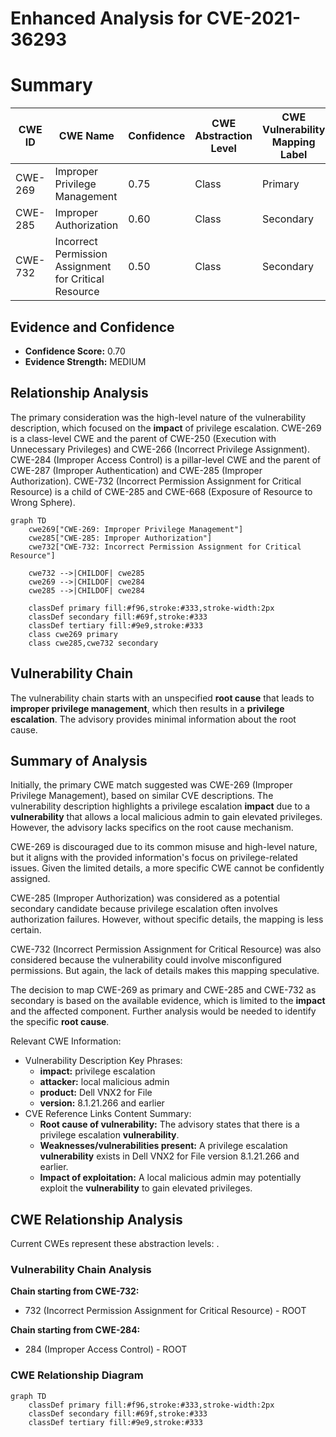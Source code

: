 # Enhanced Analysis for CVE-2021-36293

# Summary
| CWE ID | CWE Name | Confidence | CWE Abstraction Level | CWE Vulnerability Mapping Label | CWE-Vulnerability Mapping Notes |
|---|---|---|---|---|---|
| CWE-269 | Improper Privilege Management | 0.75 | Class | Primary | Discouraged |
| CWE-285 | Improper Authorization | 0.60 | Class | Secondary | Discouraged |
| CWE-732 | Incorrect Permission Assignment for Critical Resource | 0.50 | Class | Secondary | Allowed-with-Review |

## Evidence and Confidence

*   **Confidence Score:** 0.70
*   **Evidence Strength:** MEDIUM

## Relationship Analysis
The primary consideration was the high-level nature of the vulnerability description, which focused on the **impact** of privilege escalation.
CWE-269 is a class-level CWE and the parent of CWE-250 (Execution with Unnecessary Privileges) and CWE-266 (Incorrect Privilege Assignment).
CWE-284 (Improper Access Control) is a pillar-level CWE and the parent of CWE-287 (Improper Authentication) and CWE-285 (Improper Authorization).
CWE-732 (Incorrect Permission Assignment for Critical Resource) is a child of CWE-285 and CWE-668 (Exposure of Resource to Wrong Sphere).

```mermaid
graph TD
    cwe269["CWE-269: Improper Privilege Management"]
    cwe285["CWE-285: Improper Authorization"]
    cwe732["CWE-732: Incorrect Permission Assignment for Critical Resource"]

    cwe732 -->|CHILDOF| cwe285
    cwe269 -->|CHILDOF| cwe284
    cwe285 -->|CHILDOF| cwe284

    classDef primary fill:#f96,stroke:#333,stroke-width:2px
    classDef secondary fill:#69f,stroke:#333
    classDef tertiary fill:#9e9,stroke:#333
    class cwe269 primary
    class cwe285,cwe732 secondary
```

## Vulnerability Chain
The vulnerability chain starts with an unspecified **root cause** that leads to **improper privilege management**, which then results in a **privilege escalation**. The advisory provides minimal information about the root cause.

## Summary of Analysis
Initially, the primary CWE match suggested was CWE-269 (Improper Privilege Management), based on similar CVE descriptions. The vulnerability description highlights a privilege escalation **impact** due to a **vulnerability** that allows a local malicious admin to gain elevated privileges. However, the advisory lacks specifics on the root cause mechanism.

CWE-269 is discouraged due to its common misuse and high-level nature, but it aligns with the provided information's focus on privilege-related issues. Given the limited details, a more specific CWE cannot be confidently assigned.

CWE-285 (Improper Authorization) was considered as a potential secondary candidate because privilege escalation often involves authorization failures. However, without specific details, the mapping is less certain.

CWE-732 (Incorrect Permission Assignment for Critical Resource) was also considered because the vulnerability could involve misconfigured permissions. But again, the lack of details makes this mapping speculative.

The decision to map CWE-269 as primary and CWE-285 and CWE-732 as secondary is based on the available evidence, which is limited to the **impact** and the affected component. Further analysis would be needed to identify the specific **root cause**.

Relevant CWE Information:
- Vulnerability Description Key Phrases:
  - **impact:** privilege escalation
  - **attacker:** local malicious admin
  - **product:** Dell VNX2 for File
  - **version:** 8.1.21.266 and earlier
- CVE Reference Links Content Summary:
  - **Root cause of vulnerability:** The advisory states that there is a privilege escalation **vulnerability**.
  - **Weaknesses/vulnerabilities present:** A privilege escalation **vulnerability** exists in Dell VNX2 for File version 8.1.21.266 and earlier.
  - **Impact of exploitation:** A local malicious admin may potentially exploit the **vulnerability** to gain elevated privileges.


## CWE Relationship Analysis

Current CWEs represent these abstraction levels: .


### Vulnerability Chain Analysis

**Chain starting from CWE-732:**
- 732 (Incorrect Permission Assignment for Critical Resource) - ROOT


**Chain starting from CWE-284:**
- 284 (Improper Access Control) - ROOT



### CWE Relationship Diagram

```mermaid
graph TD
    classDef primary fill:#f96,stroke:#333,stroke-width:2px
    classDef secondary fill:#69f,stroke:#333
    classDef tertiary fill:#9e9,stroke:#333
```